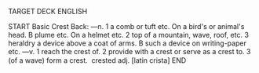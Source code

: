 TARGET DECK
ENGLISH

START
Basic
Crest
Back: —n. 1 a comb or tuft etc. On a bird's or animal's head. B plume etc. On a helmet etc. 2 top of a mountain, wave, roof, etc. 3 heraldry a device above a coat of arms. B such a device on writing-paper etc. —v. 1 reach the crest of. 2 provide with a crest or serve as a crest to. 3 (of a wave) form a crest.  crested adj. [latin crista]
END
